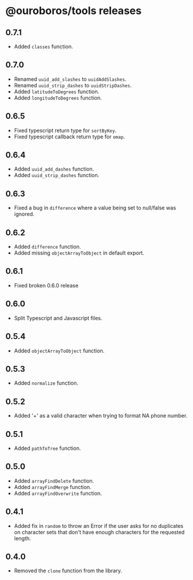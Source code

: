 # @ouroboros/tools releases

## 0.7.1
- Added `classes` function.

## 0.7.0
- Renamed `uuid_add_slashes` to `uuidAddSlashes`.
- Renamed `uuid_strip_dashes` to `uuidStripDashes`.
- Added `latitudeToDegrees` function.
- Added `longitudeToDegrees` function.

## 0.6.5
- Fixed typescript return type for `sortByKey`.
- Fixed typescript callback return type for `omap`.

## 0.6.4
- Added `uuid_add_dashes` function.
- Added `uuid_strip_dashes` function.

## 0.6.3
- Fixed a bug in `difference` where a value being set to null/false was ignored.

## 0.6.2
- Added `difference` function.
- Added missing `objectArrayToObject` in default export.

## 0.6.1
- Fixed broken 0.6.0 release

## 0.6.0
- Split Typescript and Javascript files.

## 0.5.4
- Added `objectArrayToObject` function.

## 0.5.3
- Added `normalize` function.

## 0.5.2
- Added '+' as a valid character when trying to format NA phone number.

## 0.5.1
- Added `pathToTree` function.

## 0.5.0
- Added `arrayFindDelete` function.
- Added `arrayFindMerge` function.
- Added `arrayFindOverwrite` function.

## 0.4.1
- Added fix in `random` to throw an Error if the user asks for no duplicates on character sets that don't have enough characters for the requested length.

## 0.4.0
- Removed the `clone` function from the library.